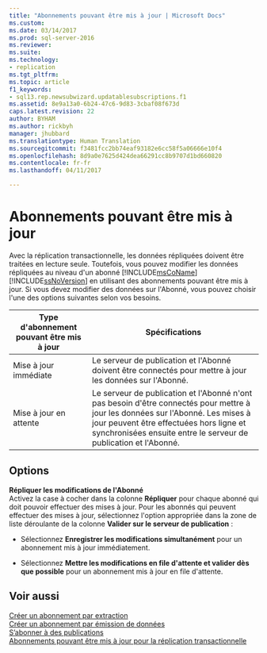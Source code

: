 ```yaml
---
title: "Abonnements pouvant être mis à jour | Microsoft Docs"
ms.custom: 
ms.date: 03/14/2017
ms.prod: sql-server-2016
ms.reviewer: 
ms.suite: 
ms.technology:
- replication
ms.tgt_pltfrm: 
ms.topic: article
f1_keywords:
- sql13.rep.newsubwizard.updatablesubscriptions.f1
ms.assetid: 8e9a13a0-6b24-47c6-9d83-3cbaf08f673d
caps.latest.revision: 22
author: BYHAM
ms.author: rickbyh
manager: jhubbard
ms.translationtype: Human Translation
ms.sourcegitcommit: f3481fcc2bb74eaf93182e6cc58f5a06666e10f4
ms.openlocfilehash: 8d9a0e7625d424dea66291cc8b9707d1bd660820
ms.contentlocale: fr-fr
ms.lasthandoff: 04/11/2017

---
```

# <a name="updatable-subscriptions"></a>Abonnements pouvant être mis à jour
  Avec la réplication transactionnelle, les données répliquées doivent être traitées en lecture seule. Toutefois, vous pouvez modifier les données répliquées au niveau d'un abonné [!INCLUDE[msCoName](../../includes/msconame-md.md)] [!INCLUDE[ssNoVersion](../../includes/ssnoversion-md.md)] en utilisant des abonnements pouvant être mis à jour. Si vous devez modifier des données sur l'Abonné, vous pouvez choisir l'une des options suivantes selon vos besoins.  
  
|Type d'abonnement pouvant être mis à jour|Spécifications|  
|---------------------------------|------------------|  
|Mise à jour immédiate|Le serveur de publication et l'Abonné doivent être connectés pour mettre à jour les données sur l'Abonné.|  
|Mise à jour en attente|Le serveur de publication et l'Abonné n'ont pas besoin d'être connectés pour mettre à jour les données sur l'Abonné. Les mises à jour peuvent être effectuées hors ligne et synchronisées ensuite entre le serveur de publication et l'Abonné.|  
  
## <a name="options"></a>Options  
 **Répliquer les modifications de l'Abonné**  
 Activez la case à cocher dans la colonne **Répliquer** pour chaque abonné qui doit pouvoir effectuer des mises à jour. Pour les abonnés qui peuvent effectuer des mises à jour, sélectionnez l'option appropriée dans la zone de liste déroulante de la colonne **Valider sur le serveur de publication** :  
  
-   Sélectionnez **Enregistrer les modifications simultanément** pour un abonnement mis à jour immédiatement.  
  
-   Sélectionnez **Mettre les modifications en file d'attente et valider dès que possible** pour un abonnement mis à jour en file d'attente.  
  
## <a name="see-also"></a>Voir aussi  
 [Créer un abonnement par extraction](../../relational-databases/replication/create-a-pull-subscription.md)   
 [Créer un abonnement par émission de données](../../relational-databases/replication/create-a-push-subscription.md)   
 [S’abonner à des publications](../../relational-databases/replication/subscribe-to-publications.md)   
 [Abonnements pouvant être mis à jour pour la réplication transactionnelle](../../relational-databases/replication/transactional/updatable-subscriptions-for-transactional-replication.md)  
  
  
